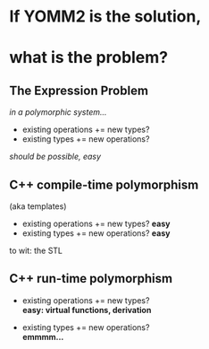 
# If YOMM2 is the solution,
# what is the problem?

<!-- .slide: class="slide"  -->



## The Expression Problem

*in a polymorphic system...*

* existing operations += new types?
* existing types += new operations?

<p class="fragment"><em>should be possible, easy</em></p>



## C++ compile-time polymorphism

(aka templates)

* existing operations += new types? **easy**
* existing types += new operations? **easy**

to wit: the STL



## C++ run-time polymorphism

* existing operations += new types?<br/>
    **easy: virtual functions, derivation**

* existing types += new operations?<br/>
    **emmmm...**
